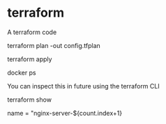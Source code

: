 # terraform
A terraform code

terraform plan -out config.tfplan

terraform apply

docker ps

You can inspect this in future using the terraform CLI

terraform show

name = "nginx-server-${count.index+1}

